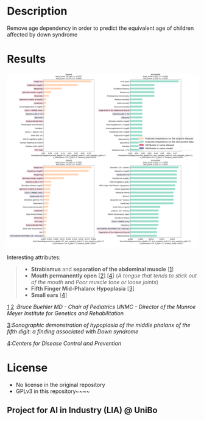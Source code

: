 # Description
Remove age dependency in order to predict the equivalent age of children affected by down syndrome


# Results

![final result](.github/media/final_result.png)

Interesting attributes:
>    - **Strabismus** and **separation of the abdominal muscle** [[1]]
>    - **Mouth permanently open** [[2]] [[4]] (*A tongue that tends to stick out of the mouth* and *Poor muscle tone or loose joints*) 
>    - **Fifth Finger Mid-Phalanx Hypoplasia** [[3]]
>    - **Small ears** [[4]]


[1] [2] :*Bruce Buehler MD - Chair of Pediatrics UNMC - Director of the Munroe Meyer Institute for Genetics and Rehabilitation*

[3]:*Sonographic demonstration of hypoplasia of the middle phalanx of the fifth digit: a finding associated with Down syndrome*

[4]:*Centers for Disease Control and Prevention*

[1]:https://www.unmc.edu/media/mmi/09Symposium/BuehlerSymposium09.pdf#page=12 
[2]:https://www.unmc.edu/media/mmi/09Symposium/BuehlerSymposium09.pdf#page=13
[3]:https://pubmed.ncbi.nlm.nih.gov/2969190/ 
[4]:https://www.cdc.gov/ncbddd/birthdefects/downsyndrome.html
# License

- No license in the original repository
- GPLv3 in this repository~~~~



## Project for AI in Industry (LIA) @ UniBo

